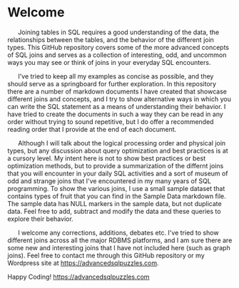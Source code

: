 # Welcome

&nbsp;&nbsp;&nbsp;&nbsp;&nbsp;&nbsp;Joining tables in SQL requires a good understanding of the data, the relationships between the tables, and the behavior of the different join types.  This GitHub repository covers some of the more advanced concepts of SQL joins and serves as a collection of interesting, odd, and uncommon ways you may see or think of joins in your everyday SQL encounters.  

&nbsp;&nbsp;&nbsp;&nbsp;&nbsp;&nbsp;I've tried to keep all my examples as concise as possible, and they should serve as a springboard for further exploration.  In this repository there are a number of markdown documents I have created that showcase different joins and concepts, and I try to show alternative ways in which you can write the SQL statement as a means of understanding their behavior.  I have tried to create the documents in such a way they can be read in any order without trying to sound repetitive, but I do offer a recommended reading order that I provide at the end of each document.

&nbsp;&nbsp;&nbsp;&nbsp;&nbsp;&nbsp;Although I will talk about the logical processing order and physical join types, but any discussion about query optimization and best practices is at a cursory level. My intent here is not to show best practices or best optimization methods, but to provide a summarization of the differnt joins that you will encounter in your daily SQL activities and a sort of museum of odd and strange joins that I've encountered in my many years of SQL programming.  To show the various joins, I use a small sample dataset that contains types of fruit that you can find in the Sample Data markdown file.  The sample data has NULL markers in the sample data, but not duplicate data.  Feel free to add, subtract and modify the data and these queries to explore their behavior.

&nbsp;&nbsp;&nbsp;&nbsp;&nbsp;&nbsp;I welcome any corrections, additions, debates etc. I've tried to show different joins across all the major RDBMS platforms, and I am sure there are some new and interesting joins that I have not included here (such as graph joins).  Feel free to contact me through this GitHub repository or my Wordpress site at https://advancedsqlpuzzles.com.  

Happy Coding!
https://advancedsqlpuzzles.com
